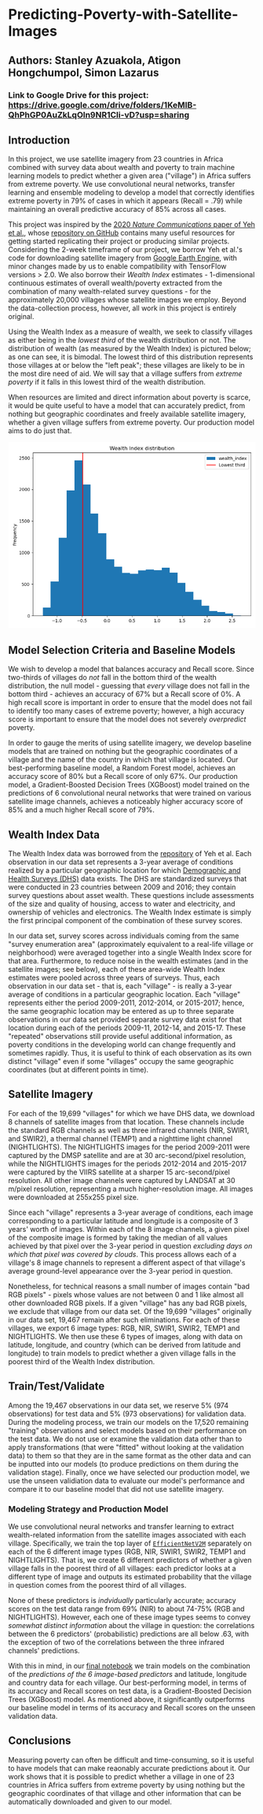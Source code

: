 # Predicting-Poverty-with-Satellite-Images

## Authors: Stanley Azuakola, Atigon Hongchumpol, Simon Lazarus

### Link to Google Drive for this project: https://drive.google.com/drive/folders/1KeMIB-QhPhGP0AuZkLqOln9NR1Cli-vD?usp=sharing

## Introduction

In this project, we use satellite imagery from 23 countries in Africa combined with survey data about wealth and poverty to train machine learning models to predict whether a given area ("village") in Africa suffers from extreme poverty.  We use convolutional neural networks, transfer learning and ensemble modeling to develop a model that correctly identifies extreme poverty in 79% of cases in which it appears (Recall = .79) while maintaining an overall predictive accuracy of 85% across all cases.

This project was inspired by the [2020 *Nature Communications* paper of Yeh et al.](https://www.nature.com/articles/s41467-020-16185-w), whose [repository on GitHub](https://github.com/sustainlab-group/africa_poverty) contains many useful resources for getting started replicating their project or producing similar projects.  Considering the 2-week timeframe of our project, we borrow Yeh et al.'s code for downloading satellite imagery from [Google Earth Engine](https://earthengine.google.com/), with minor changes made by us to enable compatibility with TensorFlow versions > 2.0.  We also borrow their *Wealth Index* estimates - 1-dimensional continuous estimates of overall wealth/poverty extracted from the combination of many wealth-related survey questions - for the approximately 20,000 villages whose satellite images we employ.  Beyond the data-collection process, however, all work in this project is entirely original.


Using the Wealth Index as a measure of wealth, we seek to classify villages as either being in the *lowest third* of the wealth distribution or not.  The distribution of wealth (as measured by the Wealth Index) is pictured below; as one can see, it is bimodal.  The lowest third of this distribution represents those villages at or below the "left peak"; these villages are likely to be in the most dire need of aid.  We will say that a village suffers from *extreme poverty* if it falls in this lowest third of the wealth distribution.

When resources are limited and direct information about poverty is scarce, it would be quite useful to have a model that can accurately predict, from nothing but geographic coordinates and freely available satellite imagery, whether a given village suffers from extreme poverty.  Our production model aims to do just that.

![image](./presentation_images/wealth_index_distribution.png)



## Model Selection Criteria and Baseline Models

We wish to develop a model that balances accuracy and Recall score.  Since two-thirds of villages do *not* fall in the bottom third of the wealth distribution, the null model - guessing that *every* village does not fall in the bottom third - achieves an accuracy of 67% but a Recall score of 0%.  A high recall score is important in order to ensure that the model does not fail to identify too many cases of extreme poverty; however, a high accuracy score is important to ensure that the model does not severely *overpredict* poverty.

In order to gauge the merits of using satellite imagery, we develop baseline models that are trained on nothing but the geographic coordinates of a village and the name of the country in which that village is located.  Our best-performing baseline model, a Random Forest model, achieves an accuracy score of 80% but a Recall score of only 67%.  Our production model, a Gradient-Boosted Decision Trees (XGBoost) model trained on the predictions of 6 convolutional neural networks that were trained on various satellite image channels, achieves a noticeably higher accuracy score of 85% and a much higher Recall score of 79%.


## Wealth Index Data

The Wealth Index data was borrowed from the [repository](https://github.com/sustainlab-group/africa_poverty) of Yeh et al.  Each observation in our data set represents a 3-year average of conditions realized by a particular geographic location for which [Demographic and Health Surveys (DHS)](https://dhsprogram.com/) data exists.  The DHS are standardized surveys that were conducted in 23 countries between 2009 and 2016; they contain survey questions about asset wealth.  These questions include assessments of the size and quality of housing, access to water and electricity, and ownership of vehicles and electronics.  The Wealth Index estimate is simply the first principal component of the combination of these survey scores.

In our data set, survey scores across individuals coming from the same "survey enumeration area" (approximately equivalent to a real-life village or neighborhood) were averaged together into a single Wealth Index score for that area.  Furthermore, to reduce noise in the wealth estimates (and in the satellite images; see below), each of these area-wide Wealth Index estimates were pooled across three years of surveys.  Thus, each observation in our data set - that is, each "village" - is really a 3-year average of conditions in a particular geographic location.  Each "village" represents either the period 2009-2011, 2012-2014, or 2015-2017; hence, the same geographic location may be entered as up to three separate observations in our data set provided separate survey data exist for that location during each of the periods 2009-11, 2012-14, and 2015-17.  These "repeated" observations still provide useful additional information, as poverty conditions in the developing world can change frequently and sometimes rapidly.  Thus, it is useful to think of each observation as its own distinct "village" even if some "villages" occupy the same geographic coordinates (but at different points in time).


## Satellite Imagery

For each of the 19,699 "villages" for which we have DHS data, we download 8 channels of satellite images from that location.  These channels include the standard RGB channels as well as three infrared channels (NIR, SWIR1, and SWIR2), a thermal channel (TEMP1) and a nighttime light channel (NIGHTLIGHTS).  The NIGHTLIGHTS images for the period 2009-2011 were captured by the DMSP satellite and are at 30 arc-second/pixel resolution, while the NIGHTLIGHTS images for the periods 2012-2014 and 2015-2017 were captured by the VIIRS satellite at a sharper 15 arc-second/pixel resolution.  All other image channels were captured by LANDSAT at 30 m/pixel resolution, representing a much higher-resolution image.  All images were downloaded at 255x255 pixel size.

Since each "village" represents a 3-year average of conditions, each image corresponding to a particular latitude and longitude is a composite of 3 years' worth of images.  Within each of the 8 image channels, a given pixel of the composite image is formed by taking the median of all values achieved by that pixel over the 3-year period in question *excluding days on which that pixel was covered by clouds*.  This process allows each of a village's 8 image channels to represent a different aspect of that village's average ground-level appearance over the 3-year period in question.

Nonetheless, for technical reasons a small number of images contain "bad RGB pixels" - pixels whose values are not between 0 and 1 like almost all other downloaded RGB pixels.  If a given "village" has any bad RGB pixels, we exclude that village from our data set.  Of the 19,699 "villages" originally in our data set, 19,467 remain after such eliminations.  For each of these villages, we export 6 image types: RGB, NIR, SWIR1, SWIR2, TEMP1 and NIGHTLIGHTS.  We then use these 6 types of images, along with data on latitude, longitude, and country (which can be derived from latitude and longitude) to train models to predict whether a given village falls in the poorest third of the Wealth Index distribution.




## Train/Test/Validate
Among the 19,467 observations in our data set, we reserve 5% (974 observations) for test data and 5% (973 observations) for validation data.  During the modeling process, we train our models on the 17,520 remaining "training" observations and select models based on their performance on the test data.  We do not use or examine the validation data other than to apply transformations (that were "fitted" without looking at the validation data) to them so that they are in the same format as the other data and can be inputted into our models (to produce predictions on them during the validation stage).  Finally, once we have selected our production model, we use the unseen validiation data to evaluate our model's performance and compare it to our baseline model that did not use satellite imagery.


### Modeling Strategy and Production Model

We use convolutional neural networks and transfer learning to extract wealth-related information from the satellite images associated with each village.  Specifically, we train the top layer of [`EfficientNetV2M`](https://keras.io/api/applications/efficientnet_v2/#efficientnetv2m-function) separately on each of the 6 different image types (RGB, NIR, SWIR1, SWIR2, TEMP1 and NIGHTLIGHTS).  That is, we create 6 different predictors of whether a given village falls in the poorest third of all villages: each predictor looks at a different type of image and outputs its estimated probability that the village in question comes from the poorest third of all villages.

None of these predictors is *indvidually* particularly accurate; accuracy scores on the test data range from 69% (NIR) to about 74-75% (RGB and NIGHTLIGHTS).  However, each one of these image types seems to convey *somewhat distinct information* about the village in question: the correlations between the 6 predictors' (probabilistic) predictions are all below .63, with the exception of two of the correlations between the three infrared channels' predictions.

With this in mind, in our [final notebook](./code/06_final_modeling.ipynb) we train models on the combination of the *predictions of the 6 image-based predictors* and latitude, longitude and country data for each village.  Our best-performing model, in terms of its accuracy and Recall scores on test data, is a Gradient-Boosted Decision Trees (XGBoost) model.  As mentioned above, it significantly outperforms our baseline model in terms of its accuracy and Recall scores on the unseen validation data.



## Conclusions

Measuring poverty can often be difficult and time-consuming, so it is useful to have models that can make reaonably accurate predictions about it.  Our work shows that it is possible to predict whether a village in one of 23 countries in Africa suffers from extreme poverty by using nothing but the geographic coordinates of that village and other information that can be automatically downloaded and given to our model.